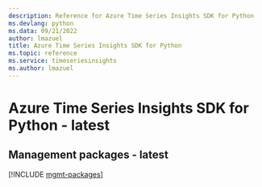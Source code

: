 ```yaml
---
description: Reference for Azure Time Series Insights SDK for Python
ms.devlang: python
ms.data: 09/21/2022
author: lmazuel
title: Azure Time Series Insights SDK for Python
ms.topic: reference
ms.service: timeseriesinsights
ms.author: lmazuel
---
```

# Azure Time Series Insights SDK for Python - latest

## Management packages - latest
[!INCLUDE [mgmt-packages](time-series-insights-mgmt-index.md)]